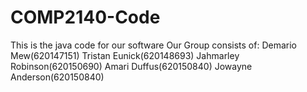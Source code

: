 # COMP2140-Code

This is the java code for our software
Our Group consists of:
Demario Mew(620147151)
Tristan Eunick(620148693)
Jahmarley Robinson(620150690)
Amari Duffus(620150840)
Jowayne Anderson(620150840)
